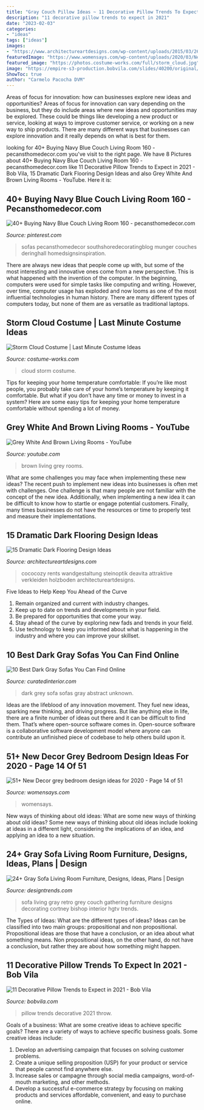 ```yaml
---
title: "Gray Couch Pillow Ideas ~ 11 Decorative Pillow Trends To Expect In 2021"
description: "11 decorative pillow trends to expect in 2021"
date: "2023-02-03"
categories:
- "ideas"
tags: ["ideas"]
images:
- "https://www.architectureartdesigns.com/wp-content/uploads/2015/03/26.jpg"
featuredImage: "https://www.womensays.com/wp-content/uploads/2020/03/New-Decor-grey-bedroom-design-ideas-for-2020-12.jpg"
featured_image: "https://photos.costume-works.com/full/storm_cloud.jpg"
image: "https://empire-s3-production.bobvila.com/slides/40200/original/throw_pillow_trends_2021.jpg?1606770217"
ShowToc: true
author: "Carmelo Pacocha DVM"
---
```



Areas of focus for innovation: how can businesses explore new ideas and opportunities?
Areas of focus for innovation can vary depending on the business, but they do include areas where new ideas and opportunities may be explored. These could be things like developing a new product or service, looking at ways to improve customer service, or working on a new way to ship products. There are many different ways that businesses can explore innovation and it really depends on what is best for them.

	

		
looking for 40+ Buying Navy Blue Couch Living Room 160 - pecansthomedecor.com you've visit to the right page. We have 8 Pictures about 40+ Buying Navy Blue Couch Living Room 160 - pecansthomedecor.com like 11 Decorative Pillow Trends to Expect in 2021 - Bob Vila, 15 Dramatic Dark Flooring Design Ideas and also Grey White And Brown Living Rooms - YouTube. Here it is:
		
    
## 40+ Buying Navy Blue Couch Living Room 160 - Pecansthomedecor.com

<img loading=lazy src="https://i.pinimg.com/736x/75/5c/8c/755c8cc8cc56c682ff19bf8a3df06050.jpg" onerror="this.onerror=null;this.src='https://tse4.mm.bing.net/th?id=OIP.67xxdv2nZBGKh0eILTpnwgHaK_&amp;pid=15.1';" alt="40+ Buying Navy Blue Couch Living Room 160 - pecansthomedecor.com">

_Source: pinterest.com_

>sofas pecansthomedecor southshoredecoratingblog munger couches deringhall homedsignsinspiration. 

	

There are always new ideas that people come up with, but some of the most interesting and innovative ones come from a new perspective. This is what happened with the invention of the computer. In the beginning, computers were used for simple tasks like computing and writing. However, over time, computer usage has exploded and now looms as one of the most influential technologies in human history. There are many different types of computers today, but none of them are as versatile as traditional laptops.

    
## Storm Cloud Costume | Last Minute Costume Ideas

<img loading=lazy src="https://photos.costume-works.com/full/storm_cloud.jpg" onerror="this.onerror=null;this.src='https://tse1.mm.bing.net/th?id=OIP.dFziVn4z644SlL-5YbH1qwHaMq&amp;pid=15.1';" alt="Storm Cloud Costume | Last Minute Costume Ideas">

_Source: costume-works.com_

>cloud storm costume. 

	

Tips for keeping your home temperature comfortable:
If you’re like most people, you probably take care of your home’s temperature by keeping it comfortable. But what if you don’t have any time or money to invest in a system? Here are some easy tips for keeping your home temperature comfortable without spending a lot of money.

    
## Grey White And Brown Living Rooms - YouTube

<img loading=lazy src="https://i.ytimg.com/vi/XE2ia89Ykyk/hqdefault.jpg" onerror="this.onerror=null;this.src='https://tse3.mm.bing.net/th?id=OIP.3x4qXWcKrG4rNkTEMb5DpgHaFj&amp;pid=15.1';" alt="Grey White And Brown Living Rooms - YouTube">

_Source: youtube.com_

>brown living grey rooms. 

	

What are some challenges you may face when implementing these new ideas?
The recent push to implement new ideas into businesses is often met with challenges. One challenge is that many people are not familiar with the concept of the new idea. Additionally, when implementing a new idea it can be difficult to know how to startle or engage potential customers. Finally, many times businesses do not have the resources or time to properly test and measure their implementations.

    
## 15 Dramatic Dark Flooring Design Ideas

<img loading=lazy src="https://www.architectureartdesigns.com/wp-content/uploads/2015/03/26.jpg" onerror="this.onerror=null;this.src='https://tse4.mm.bing.net/th?id=OIP.GDXKbpNvBrJywOJYTqmVaQHaFj&amp;pid=15.1';" alt="15 Dramatic Dark Flooring Design Ideas">

_Source: architectureartdesigns.com_

>cococozy rents wandgestaltung steinoptik deavita attraktive verkleiden holzboden architectureartdesigns. 

	

Five Ideas to Help Keep You Ahead of the Curve
1. Remain organized and current with industry changes.
2. Keep up to date on trends and developments in your field.
3. Be prepared for opportunities that come your way.
4. Stay ahead of the curve by exploring new fads and trends in your field.
5. Use technology to keep you informed about what is happening in the industry and where you can improve your skillset.

    
## 10 Best Dark Gray Sofas You Can Find Online

<img loading=lazy src="http://curatedinterior.com/wp-content/uploads/2018/03/Dark-grey-sofa-with-abstract-art-and-round-white-coffee-table.jpg" onerror="this.onerror=null;this.src='https://tse2.mm.bing.net/th?id=OIP.5hQXXtwMS6iEp7RGUeSmVgHaJP&amp;pid=15.1';" alt="10 Best Dark Gray Sofas You Can Find Online">

_Source: curatedinterior.com_

>dark grey sofa sofas gray abstract unknown. 

	

Ideas are the lifeblood of any innovation movement. They fuel new ideas, sparking new thinking, and driving progress. But like anything else in life, there are a finite number of ideas out there and it can be difficult to find them. That’s where open-source software comes in. Open-source software is a collaborative software development model where anyone can contribute an unfinished piece of codebase to help others build upon it.

    
## 51+ New Decor Grey Bedroom Design Ideas For 2020 - Page 14 Of 51

<img loading=lazy src="https://www.womensays.com/wp-content/uploads/2020/03/New-Decor-grey-bedroom-design-ideas-for-2020-12.jpg" onerror="this.onerror=null;this.src='https://tse3.mm.bing.net/th?id=OIP.iQBUMD9OXkDZiz7JnNIo9gHaLH&amp;pid=15.1';" alt="51+ New Decor grey bedroom design ideas for 2020 - Page 14 of 51">

_Source: womensays.com_

>womensays. 

	

New ways of thinking about old ideas: What are some new ways of thinking about old ideas?
Some new ways of thinking about old ideas include looking at ideas in a different light, considering the implications of an idea, and applying an idea to a new situation.

    
## 24+ Gray Sofa Living Room Furniture, Designs, Ideas, Plans | Design

<img loading=lazy src="https://images.designtrends.com/wp-content/uploads/2016/03/03053545/Living-Room-With-Retro-Grey-Sofa.jpeg" onerror="this.onerror=null;this.src='https://tse1.mm.bing.net/th?id=OIP.CWJlAmTk811OUhNNSduv7gHaLH&amp;pid=15.1';" alt="24+ Gray Sofa Living Room Furniture, Designs, Ideas, Plans | Design">

_Source: designtrends.com_

>sofa living gray retro grey couch gathering furniture designs decorating cortney bishop interior hgtv trends. 

	

The Types of Ideas: What are the different types of ideas?
Ideas can be classified into two main groups: propositional and non propositional. Propositional ideas are those that have a conclusion, or an idea about what something means. Non propositional ideas, on the other hand, do not have a conclusion, but rather they are about how something might happen.

    
## 11 Decorative Pillow Trends To Expect In 2021 - Bob Vila

<img loading=lazy src="https://empire-s3-production.bobvila.com/slides/40200/original/throw_pillow_trends_2021.jpg?1606770217" onerror="this.onerror=null;this.src='https://tse2.mm.bing.net/th?id=OIP.lIoRozoppGJkBCCpoV2jegHaFX&amp;pid=15.1';" alt="11 Decorative Pillow Trends to Expect in 2021 - Bob Vila">

_Source: bobvila.com_

>pillow trends decorative 2021 throw. 

	

Goals of a business: What are some creative ideas to achieve specific goals?
There are a variety of ways to achieve specific business goals. Some creative ideas include:
1. Develop an advertising campaign that focuses on solving customer problems.
2. Create a unique selling proposition (USP) for your product or service that people cannot find anywhere else.
3. Increase sales or campagne through social media campaigns, word-of-mouth marketing, and other methods. 
4. Develop a successful e-commerce strategy by focusing on making products and services affordable, convenient, and easy to purchase online.

